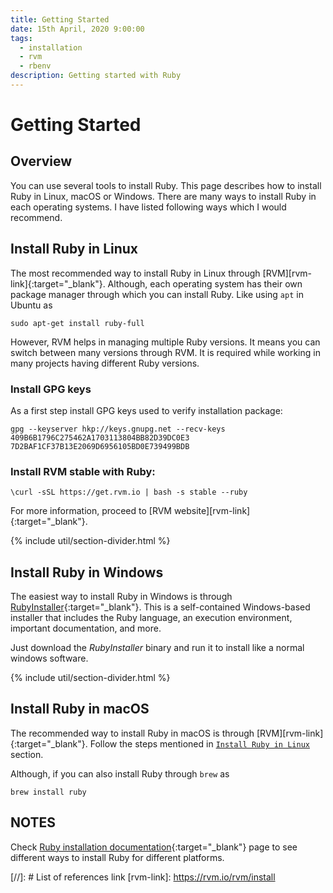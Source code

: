 ```yaml
---
title: Getting Started
date: 15th April, 2020 9:00:00
tags:
  - installation
  - rvm
  - rbenv
description: Getting started with Ruby
---
```


# Getting Started

## Overview

You can use several tools to install Ruby. This page describes how to install Ruby in Linux, macOS or Windows.
There are many ways to install Ruby in each operating systems. I have listed following ways which I would
recommend.

## Install Ruby in Linux

The most recommended way to install Ruby in Linux through [RVM][rvm-link]{:target="_blank"}.
Although, each operating system has their own package manager through which you can install Ruby.
Like using `apt` in Ubuntu as
```
sudo apt-get install ruby-full
```

However, RVM helps in managing multiple Ruby versions. It means you can switch between many versions through RVM.
It is required while working in many projects having different Ruby versions.

### Install GPG keys

As a first step install GPG keys used to verify installation package:

```
gpg --keyserver hkp://keys.gnupg.net --recv-keys 409B6B1796C275462A1703113804BB82D39DC0E3 7D2BAF1CF37B13E2069D6956105BD0E739499BDB
```

### Install RVM stable with Ruby:

```
\curl -sSL https://get.rvm.io | bash -s stable --ruby
```

For more information, proceed to [RVM website][rvm-link]{:target="_blank"}.

{% include util/section-divider.html %}

## Install Ruby in Windows

The easiest way to install Ruby in Windows is through [RubyInstaller](https://rubyinstaller.org/){:target="_blank"}.
This is a self-contained Windows-based installer that includes the Ruby language, an execution environment,
important documentation, and more.

Just download the _RubyInstaller_ binary and run it to install like a normal windows software.

{% include util/section-divider.html %}

## Install Ruby in macOS

The recommended way to install Ruby in macOS is through [RVM][rvm-link]{:target="_blank"}.
Follow the steps mentioned in [`Install Ruby in Linux`](#install-ruby-in-linux) section.

Although, if you can also install Ruby through `brew` as
```
brew install ruby
```

## NOTES

Check [Ruby installation documentation](https://www.ruby-lang.org/en/documentation/installation/){:target="_blank"}
page to see different ways to install Ruby for different platforms.


[//]: # List of references link
[rvm-link]: https://rvm.io/rvm/install

